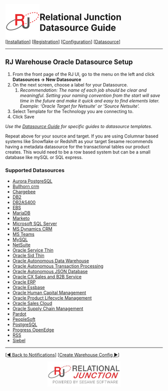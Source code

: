  <a href="http://www.sesamesoftware.com"><img align=left src="../images/RJOrbit110x110.png"></img></a>

# Relational Junction Datasource Guide

[[Installation](installguide.md)] [[Registration](RegistrationGuide.md)] [[Configuration](configurationGuide.md)] [[Datasource](DatasourceGuide.md)]

---

## RJ Warehouse Oracle Datasource Setup

1. From the front page of the RJ UI, go to the menu on the left and click **Datasources &rarr; New Datasource**
2. On the next screen, choose a label for your Datasource.
   1. *Recommendation: The name of each job should be clear and meaningful. Setting your naming convention from the start will save time in the future and make it quick and easy to find elements later. Example: ‘Oracle Target for Netsuite’ or 'Source Netsuite'.*
3. Select Template for the Technology you are connecting to.
4. Click Save

*Use the [Datasource Guide](#supported-datasources) for specific guides to datasource templates.*

Repeat above for your source and target. If you are using Columnar based systems like Snowflake or Redshift as your target Sesame recommends having a metadata datasource for the transactional tables our product creates. This would need to be a row based system but can be a small database like mySQL or SQL express.

### Supported Datasources

* [Aurora PostgreSQL](../Datasources/Aurora_Postgres.md)
* [Bullhorn crm](../images/Button_Configuration.png)
* [Chargebee](../Datasources/Chargebee.md)
* [DB2](../Datasources/db2.md)
* [DB2AS400](../Datasources/db2AS400.md)
* [EBS](../Datasources/EBS.md)
* [MariaDB](../Datasources/MariaDB.md)
* [Marketo](../Datasources/Marketo.md)
* [Microsoft SQL Server](../Datasources/MySQL.md)
* [MS Dynamics CRM](../Datasources/MSDynamicsCRM.md)
* [MS Teams](../Datasources/MSTeams.md)
* [MySQL](../Datasources/MySQL.md)
* [NetSuite](../Datasources/netsuite.md)
* [Oracle Service Thin](../Datasources/OracleServiceThin.md)
* [Oracle Sid Thin](../Datasources/OracleSidThin.md)
* [Oracle Autonomous Data Warehouse](../Datasources/OracleADW.md)
* [Oracle Autonomous Transaction Processing](../Datasources/OracleATP.md)
* [Oracle Autonomous JSON Database](../Datasources/OracleAJD.md)
* [Oracle CX Sales and B2B Service](../Datasources/OracleCXB2B.md)
* [Oracle ERP](../Datasources/OracleERP.md)
* [Oracle Essbase](../Datasources/OracleEssbase.md)
* [Oracle Human Capital Management](../Datasources/OracleHCM.md)
* [Oracle Product Lifecycle Management](../Datasources/OraclePLM.md)
* [Oracle Sales Cloud](../Datasources/OracleSalesCloud.md)
* [Oracle Supply Chain Management](../Datasources/OracleSCM.md)
* [Pardot](../Datasources/Pardot.md)
* [PeopleSoft](../Datasources/PeopleSoft.md)
* [PostgreSQL](../Datasources/Postgres.md)
* [Progress OpenEdge](../Datasources/OpenEdge.md)
* [RSS](../Datasources/rss.md)
* [Siebel](../Datasources/Siebel.md)

---

[[&#9664; Back to Notifications](../notification.md)] [[Create Warehouse Config &#9654;](../rjwarehouseconfig.md)]

<p align="center" >  <a href="http://www.sesamesoftware.com"><img align=center src="../images/poweredBy.png" height="80px"></img></a> </p>
